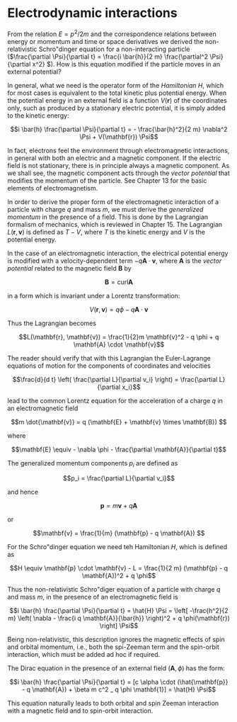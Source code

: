 # Electrodynamic interactions

From the relation $E = p^2/2m$ and the correspondence relations between energy or momentum and time or space derivatives we derived the non-relativistic Schro\"dinger equation for a non-interacting particle ($\frac{\partial \Psi}{\partial t} = \frac{i \bar{h}}{2 m} \frac{\partial^2 \Psi}{\partial x^2} $).
How is this equation modified if the particle moves in an external potential?

In general, what we need is the operator form of the _Hamiltonian_ $H$, which for most cases is equivalent to the total kinetic plus potential energy.
When the potential energy in an external field is a function $V(\mathbf{r})$ of the coordinates only, such as produced by a stationary electric potential, it is simply added to the kinetic energy:

$$i \bar{h} \frac{\partial \Psi}{\partial t} = - \frac{\bar{h}^2}{2 m} \nabla^2 \Psi + V(\mathbf{r}) \Psi$$

In fact, electrons feel the environment through electromagnetic interactions, in general with both an electric and a magnetic component.
If the electric field is not stationary, there is in principle always a magnetic component.
As we shall see, the magnetic component acts through the _vector potential_ that modifies the momentum of the particle.
See Chapter 13 for the basic elements of electromagnetism.

In order to derive the proper form of the electromagnetic interaction of a particle with charge $q$ and mass $m$, we must derive the _generalized momentum_ in the presence of a field.
This is done by the Lagrangian formalism of mechanics, which is reviewed in Chapter 15.
The Lagrangian $L(\mathbf{r}, \mathbf{v})$ is defined as $T - V$, where $T$ is the kinetic energy and $V$ is the potential energy.

In the case of an electromagnetic interaction, the electrical potential energy is modified with a velocity-dependent term $-q \mathbf{A} \cdot \mathbf{v}$, where $\mathbf{A}$ is the _vector potential_ related to the magnetic field $\mathbf{B}$ by

$$\mathbf{B} = \mathrm{curl} \mathbf{A}$$

in a form which is invariant under a Lorentz transformation:

$$V(\mathbf{r}, \mathbf{v}) = q \phi - q \mathbf{A} \cdot \mathbf{v}$$

Thus the Lagrangian becomes

$$L(\mathbf{r}, \mathbf{v}) = \frac{1}{2}m \mathbf{v}^2 - q \phi + q \mathbf{A} \cdot \mathbf{v}$$

The reader should verify that with this Lagrangian the Euler-Lagrange equations of motion for the components of coordinates and velocities

$$\frac{d}{d t} \left( \frac{\partial L}{\partial v_i} \right) = \frac{\partial L}{\partial x_i}$$

lead to the common Lorentz equation for the acceleration of a charge $q$ in an electromagnetic field

$$m \dot{\mathbf{v}} = q (\mathbf{E} + \mathbf{v} \times \mathbf{B}) $$

where

$$\mathbf{E} \equiv - \nabla \phi - \frac{\partial \mathbf{A}}{\partial t}$$

The generalized momentum components $p_i$ are defined as

$$p_i = \frac{\partial L}{\partial v_i}$$

and hence

$$\mathbf{p} = m \mathbf{v} + q \mathbf{A}$$

or

$$\mathbf{v} = \frac{1}{m} (\mathbf{p} - q \mathbf{A}) $$

For the Schro\"dinger equation we need teh Hamiltonian $H$, which is defined as

$$H \equiv \mathbf{p} \cdot \mathbf{v} - L = \frac{1}{2 m} (\mathbf{p} - q \mathbf{A})^2 + q \phi$$

Thus the non-relativistic Schro\"diger equation of a particle with charge $q$ and mass $m$, 
in the presence of an electromagnetic field is

$$i \bar{h} \frac{\partial \Psi}{\partial t} = \hat{H} \Psi = \left[ -\frac{h^2}{2 m} \left( \nabla - \frac{i q \mathbf{A}}{\bar{h}} \right)^2 + q \phi(\mathbf{r}) \right] \Psi$$


Being non-relativistic, this description ignores the magnetic effects of spin and orbital momentum, 
i.e., both the spi-Zeeman term and the spin-orbit interaction, which must be added ad hoc if required.

The Dirac equation in the presence of an external field $(\mathbf{A}, \phi)$ has the form:

$$i \bar{h} \frac{\partial \Psi}{\partial t} = [c \alpha \cdot (\hat{\mathbf{p}} - q \mathbf{A}) + \beta m c^2 _ q \phi \mathbf{1}] = \hat{H} \Psi$$

This equation naturally leads to both orbital and spin Zeeman interaction with a magnetic field and to spin-orbit interaction.
